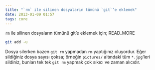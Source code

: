```yaml
---
title: "`rm` ile silinen dosyaların tümünü `git`’e eklemek"
date: 2013-01-09 01:57
tags: core
---
```

`rm` ile silinen dosyaların tümünü git’e eklemek için;
READ_MORE

```bash
git add -u
```
Dosya silerken bazen `git rm` yapmadan `rm` yaptığınız oluyordur. Eğer
sildiğiniz dosya sayısı çoksa; örneğin `pictures/` altındaki tüm 
`*.jpg`‘leri sildiniz, bunları tek tek `git rm` yapmak çok sıkıcı 
ve zaman alıcıdır.
